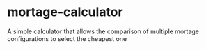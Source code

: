 # mortage-calculator
A simple calculator that allows the comparison of multiple mortage configurations to select the cheapest one
